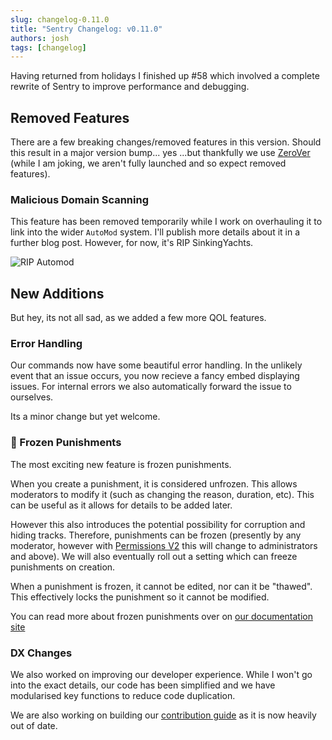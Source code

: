 ```yaml
---
slug: changelog-0.11.0
title: "Sentry Changelog: v0.11.0"
authors: josh
tags: [changelog]
---
```


Having returned from holidays I finished up #58 which involved a complete rewrite of Sentry to improve performance and debugging.

## Removed Features

There are a few breaking changes/removed features in this version. Should this result in a major version bump... yes ...but thankfully we use [ZeroVer](https://0ver.org/) (while I am joking, we aren't fully launched and so expect removed features).

### Malicious Domain Scanning

This feature has been removed temporarily while I work on overhauling it to link into the wider `AutoMod` system. I'll publish more details about it in a further blog post. However, for now, it's RIP SinkingYachts.

![RIP Automod](/img/blog/automod.jpg)

## New Additions

But hey, its not all sad, as we added a few more QOL features.

### Error Handling

Our commands now have some beautiful error handling. In the unlikely event that an issue occurs, you now recieve a fancy embed displaying issues. For internal errors we also automatically forward the issue to ourselves.

Its a minor change but yet welcome.

### 🧊 Frozen Punishments

The most exciting new feature is frozen punishments.

When you create a punishment, it is considered unfrozen. This allows moderators to modify it (such as changing the reason, duration, etc). This can be useful as it allows for details to be added later.

However this also introduces the potential possibility for corruption and hiding tracks. Therefore, punishments can be frozen (presently by any moderator, however with [Permissions V2](/docs/concepts/PermissionsV2) this will change to administrators and above). We will also eventually roll out a setting which can freeze punishments on creation.

When a punishment is frozen, it cannot be edited, nor can it be "thawed". This effectively locks the punishment so it cannot be modified.

You can read more about frozen punishments over on [our documentation site](/docs/concepts/Punishments#FrozenPunishments)

### DX Changes

We also worked on improving our developer experience. While I won't go into the exact details, our code has been simplified and we have modularised key functions to reduce code duplication.

We are also working on building our [contribution guide](https://github.com/PenPow/Sentry/blob/main/.github/CONTRIBUTING.md) as it is now heavily out of date.